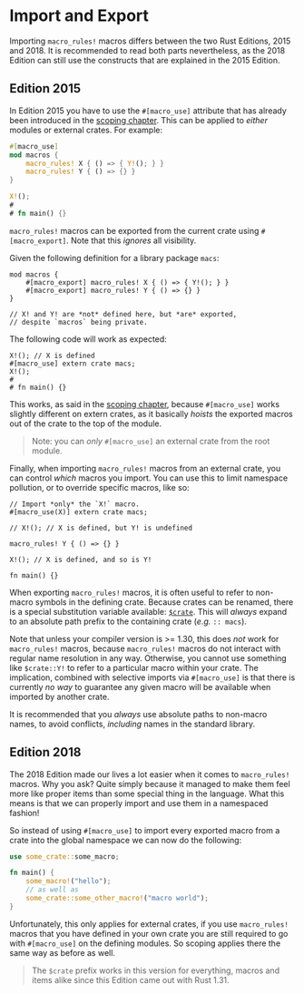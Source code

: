 # Import and Export

Importing `macro_rules!` macros differs between the two Rust Editions, 2015 and 2018.
It is recommended to read both parts nevertheless, as the 2018 Edition can still use the constructs that are explained in the 2015 Edition.

## Edition 2015

In Edition 2015 you have to use the `#[macro_use]` attribute that has already been introduced in the [scoping chapter].
This can be applied to *either* modules or external crates.
For example:

```rust
#[macro_use]
mod macros {
    macro_rules! X { () => { Y!(); } }
    macro_rules! Y { () => {} }
}

X!();
#
# fn main() {}
```

`macro_rules!` macros can be exported from the current crate using `#[macro_export]`.
Note that this *ignores* all visibility.

Given the following definition for a library package `macs`:

```rust,ignore
mod macros {
    #[macro_export] macro_rules! X { () => { Y!(); } }
    #[macro_export] macro_rules! Y { () => {} }
}

// X! and Y! are *not* defined here, but *are* exported,
// despite `macros` being private.
```

The following code will work as expected:

```rust,ignore
X!(); // X is defined
#[macro_use] extern crate macs;
X!();
#
# fn main() {}
```

This works, as said in the [scoping chapter], because `#[macro_use]` works slightly different on extern crates, as it basically *hoists* the exported macros out of the crate to the top of the module.

> Note: you can *only* `#[macro_use]` an external crate from the root module.

Finally, when importing `macro_rules!` macros from an external crate, you can control *which* macros you import.
You can use this to limit namespace pollution, or to override specific macros, like so:

```rust,ignore
// Import *only* the `X!` macro.
#[macro_use(X)] extern crate macs;

// X!(); // X is defined, but Y! is undefined

macro_rules! Y { () => {} }

X!(); // X is defined, and so is Y!

fn main() {}
```

When exporting `macro_rules!` macros, it is often useful to refer to non-macro symbols in the defining crate.
Because crates can be renamed, there is a special substitution variable available: [`$crate`].
This will *always* expand to an absolute path prefix to the containing crate (*e.g.* `:: macs`).

Note that unless your compiler version is >= 1.30, this does *not* work for `macro_rules!` macros, because `macro_rules!` macros do not interact with regular name resolution in any way.
Otherwise, you cannot use something like `$crate::Y!` to refer to a particular macro within your crate.
The implication, combined with selective imports via `#[macro_use]` is that there is currently *no way* to guarantee any given macro will be available when imported by another crate.

It is recommended that you *always* use absolute paths to non-macro names, to avoid conflicts, *including* names in the standard library.

[`$crate`]:./hygiene.md#crate

## Edition 2018

The 2018 Edition made our lives a lot easier when it comes to `macro_rules!` macros.
Why you ask?
Quite simply because it managed to make them feel more like proper items than some special thing in the language.
What this means is that we can properly import and use them in a namespaced fashion!

So instead of using `#[macro_use]` to import every exported macro from a crate into the global namespace we can now do the following:

```rs
use some_crate::some_macro;

fn main() {
    some_macro!("hello");
    // as well as
    some_crate::some_other_macro!("macro world");
}
```

Unfortunately, this only applies for external crates, if you use `macro_rules!` macros that you have defined in your own crate you are still required to go with `#[macro_use]` on the defining modules.
So scoping applies there the same way as before as well.

> The `$crate` prefix works in this version for everything, macros and items alike since this Edition came out with Rust 1.31.

[scoping chapter]:./scoping.md
